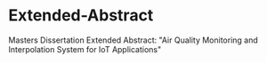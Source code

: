 # Extended-Abstract

Masters Dissertation Extended Abstract: "Air Quality Monitoring and Interpolation System for IoT Applications"
